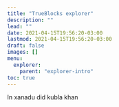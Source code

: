 ```yaml
---
title: "TrueBlocks explorer"
description: ""
lead: ""
date: 2021-04-15T19:56:20-03:00
lastmod: 2021-04-15T19:56:20-03:00
draft: false
images: []
menu: 
  explorer:
    parent: "explorer-intro"
toc: true
---
```


In xanadu did kubla khan
